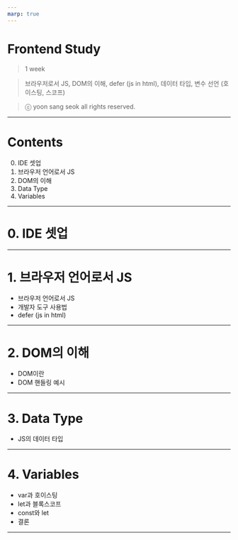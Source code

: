 ```yaml
---
marp: true
---
```


# Frontend Study

> 1 week

> 브라우저로서 JS, DOM의 이해, defer (js in html), 데이터 타입, 변수 선언 (호이스팅, 스코프)

> ⓒ yoon sang seok all rights reserved.

---

# Contents

0. IDE 셋업
1. 브라우저 언어로서 JS
2. DOM의 이해
3. Data Type
4. Variables

---

# 0. IDE 셋업

---

# 1. 브라우저 언어로서 JS

- 브라우저 언어로서 JS
- 개발자 도구 사용법
- defer (js in html)

---

# 2. DOM의 이해

- DOM이란
- DOM 핸들링 예시

---

# 3. Data Type

- JS의 데이터 타입

---

# 4. Variables

- var과 호이스팅
- let과 블록스코프
- const와 let
- 결론

---
